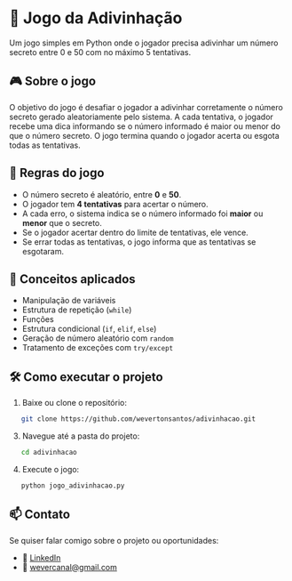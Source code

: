 # 🔢 Jogo da Adivinhação

Um jogo simples em Python onde o jogador precisa adivinhar um número secreto entre 0 e 50 com no máximo 5 tentativas.

## 🎮 Sobre o jogo

O objetivo do jogo é desafiar o jogador a adivinhar corretamente o número secreto gerado aleatoriamente pelo sistema. A cada tentativa, o jogador recebe uma dica informando se o número informado é maior ou menor do que o número secreto. O jogo termina quando o jogador acerta ou esgota todas as tentativas.

## 📌 Regras do jogo

- O número secreto é aleatório, entre **0** e **50**.
- O jogador tem **4 tentativas** para acertar o número.
- A cada erro, o sistema indica se o número informado foi **maior** ou **menor** que o secreto.
- Se o jogador acertar dentro do limite de tentativas, ele vence.
- Se errar todas as tentativas, o jogo informa que as tentativas se esgotaram.

## 🧠 Conceitos aplicados

- Manipulação de variáveis
- Estrutura de repetição (`while`)
- Funções
- Estrutura condicional (`if`, `elif`, `else`)
- Geração de número aleatório com `random`
- Tratamento de exceções com `try/except`

## 🛠️ Como executar o projeto

1. Baixe ou clone o repositório:
```bash
   git clone https://github.com/wevertonsantos/adivinhacao.git
```
3. Navegue até a pasta do projeto:
```bash
   cd adivinhacao
```
4. Execute o jogo:
```bash
   python jogo_adivinhacao.py
```

## 📫 Contato

Se quiser falar comigo sobre o projeto ou oportunidades:
- 💼 [LinkedIn](https://linkedin.com/in/wevertonsantoss)
- 📧 wevercanal@gmail.com